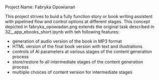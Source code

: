 Project Name: Fabryka Opowianań

This project strives to buid a fully function story or book writing assistent with pipelined flow and control options at different stages.
This concept depicted in fabryka_opowiadan.png extends the original task described in 32__app_ebooks_short.ipynb with teh following features:

- generation of audio version of the book in MP3 format
- HTML version of the final book version with text and illustrations
- controls of AI parameters at various stages of the content generation process
- store/restore fo all intermediate stages of the content generation process
- multiiple choices of content version for intermediate stages